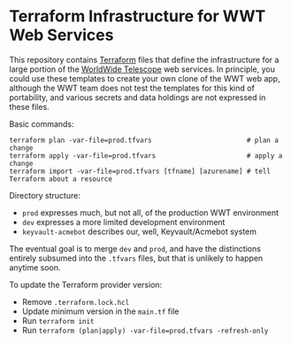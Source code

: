 # Terraform Infrastructure for WWT Web Services

This repository contains [Terraform] files that define the infrastructure for a
large portion of the [WorldWide Telescope][home] web services. In principle,
you could use these templates to create your own clone of the WWT web app,
although the WWT team does not test the templates for this kind of portability,
and various secrets and data holdings are not expressed in these files.

[Terraform]: https://www.terraform.io/
[home]: https://worldwidetelescope.org/home/

Basic commands:

```
terraform plan -var-file=prod.tfvars                        # plan a change
terraform apply -var-file=prod.tfvars                       # apply a change
terraform import -var-file=prod.tfvars [tfname] [azurename] # tell Terraform about a resource
```

Directory structure:

- `prod` expresses much, but not all, of the production WWT environment
- `dev` expresses a more limited development environment
- `keyvault-acmebot` describes our, well, Keyvault/Acmebot system

The eventual goal is to merge `dev` and `prod`, and have the distinctions
entirely subsumed into the `.tfvars` files, but that is unlikely to happen
anytime soon.

To update the Terraform provider version:

- Remove `.terraform.lock.hcl`
- Update minimum version in the `main.tf` file
- Run `terraform init`
- Run `terraform (plan|apply) -var-file=prod.tfvars -refresh-only`
